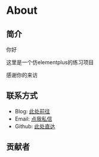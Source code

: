 # About

## 简介

你好

这里是一个仿elementplus的练习项目

感谢你的来访

## 联系方式

- Blog: [此处前往](https://www.afreesoul.top/)
- Email: [点我私信](mailto:l7342500@gmail.com)
- Github: [此处直达](https://github.com/abindsoul)

## 贡献者

<script setup>
  import {VPTeamMembers} from 'vitepress/theme'
 const members=[
  {
    name:'abindsoul',
    title:'"武痴林"',
    avatar:'https://avatars.githubusercontent.com/u/81280418?v=4'
  },
  {
    name:'message163(小满-zs)',
    title:'"叶问"',
    avatar:'https://avatars.githubusercontent.com/u/32630999?v=4'
  },
  {
    name:'VitePress',
    avatar:'https://vitepress.dev/vitepress-logo-large.webp'
  },
   {
    name:'ElementPlus',
    avatar:'https://element-plus.org/images/element-plus-logo-small.svg'
    // avatar:'https://vitepress.dev/vitepress-logo-large.webp'
  },
 ]
</script>
<VPTeamMembers size="small" :members="members"/>